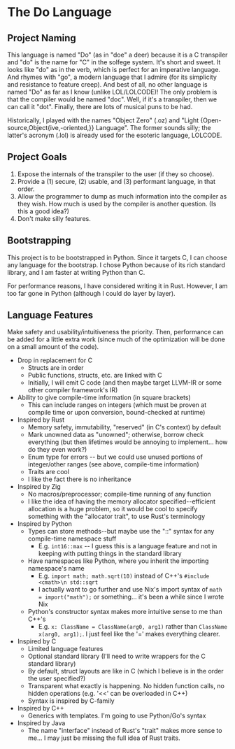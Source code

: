The Do Language
================================================================================

Project Naming
--------------------------------------------------------------------------------

This language is named "Do" (as in "doe" a deer) because it is a C
transpiler and "do" is the name for "C" in the solfege system. It's short and
sweet. It looks like "do" as in the verb, which is perfect for an imperative
language. And rhymes with "go", a modern language that I admire (for its simplicity and resistance to feature creep). And best of all,
no other language is named "Do" as far as I know (unlike LOL/LOLCODE)! The only problem is that
the compiler would be named "doc". Well, if it's a transpiler, then we can call
it "dot". Finally, there are lots of musical puns to be had.

Historically, I played with the names "Object Zero" (.oz) and
"Light {Open-source,Object{ive,-oriented,}} Language". The former sounds silly;
the latter's acronym (.lol) is already used for the esoteric language, LOLCODE.

Project Goals
--------------------------------------------------------------------------------

1. Expose the internals of the transpiler to the user (if they so choose).
2. Provide a (1) secure, (2) usable, and (3) performant language, in that order.
3. Allow the programmer to dump as much information into the compiler as they wish.
How much is used by the compiler is another question. (Is this a good idea?)
4. Don't make silly features. 

Bootstrapping
--------------------------------------------------------------------------------

This project is to be bootstrapped in Python. Since it targets C, I can choose any 
language for the bootstrap. I chose Python because of its rich standard library,
and I am faster at writing Python than C.

For performance reasons, I have considered writing it in Rust. However, I am too far gone in Python (although I could do layer by layer).

Language Features
--------------------------------------------------------------------------------

Make safety and usability/intuitiveness the priority. Then, performance can be 
added for a little extra work (since much of the optimization will be done on a 
small amount of the code).

- Drop in replacement for C
  - Structs are in order
  - Public functions, structs, etc. are linked with C
  - Initially, I will emit C code (and then maybe target LLVM-IR or some other compiler framework's IR)
- Ability to give compile-time information (in square brackets)
  - This can include ranges on integers (which must be proven at compile time or upon conversion, bound-checked at runtime)
- Inspired by Rust
  - Memory safety, immutability, "reserved" (in C's context) by default
  - Mark unowned data as "unowned"; otherwise, borrow check everything (but then lifetimes would be annoying to implement... how do they even work?)
  - Enum type for errors -- but we could use unused portions of integer/other ranges (see above, compile-time information)
  - Traits are cool
  - I like the fact there is no inheritance
- Inspired by Zig
  - No macros/preprocessor; compile-time running of any function
  - I like the idea of having the memory allocator specified--efficient allocation is a huge problem, so it would be cool to specify something with the "allocator trait", to use Rust's terminology
- Inspired by Python
  - Types can store methods--but maybe use the "::" syntax for any compile-time namespace stuff
    - E.g. `int16::max` -- I guess this is a language feature and not in keeping with putting things in the standard library
  - Have namespaces like Python, where you inherit the importing namespace's name
    - E.g. `import math; math.sqrt(10)` instead of C++'s `#include <cmath>\n std::sqrt`
    - I actually want to go further and use Nix's import syntax of `math = import("math");` or something... it's been a while since I wrote Nix
  - Python's constructor syntax makes more intuitive sense to me than C++'s
    - E.g. `x: ClassName = ClassName(arg0, arg1)` rather than `ClassName x(arg0, arg1);`. I just feel like the '=' makes everything clearer.
- Inspired by C
  - Limited language features
  - Optional standard library (I'll need to write wrappers for the C standard library)
  - By default, struct layouts are like in C (which I believe is in the order the user specified?)
  - Transparent what exactly is happening. No hidden function calls, no hidden operations (e.g. '<<' can be overloaded in C++)
  - Syntax is inspired by C-family
- Inspired by C++
  - Generics with templates. I'm going to use Python/Go's syntax
- Inspired by Java
  - The name "interface" instead of Rust's "trait" makes more sense to me... I may just be missing the full idea of Rust traits.
